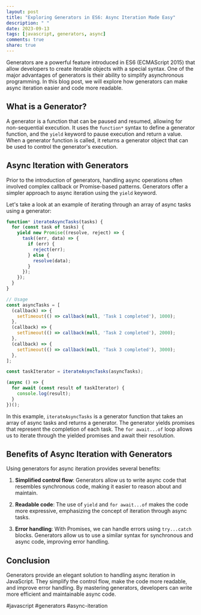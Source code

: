 ```yaml
---
layout: post
title: "Exploring Generators in ES6: Async Iteration Made Easy"
description: " "
date: 2023-09-13
tags: [javascript, generators, async]
comments: true
share: true
---
```


Generators are a powerful feature introduced in ES6 (ECMAScript 2015) that allow developers to create iterable objects with a special syntax. One of the major advantages of generators is their ability to simplify asynchronous programming. In this blog post, we will explore how generators can make async iteration easier and code more readable.

## What is a Generator?

A generator is a function that can be paused and resumed, allowing for non-sequential execution. It uses the `function*` syntax to define a generator function, and the `yield` keyword to pause execution and return a value. When a generator function is called, it returns a generator object that can be used to control the generator's execution.

## Async Iteration with Generators

Prior to the introduction of generators, handling async operations often involved complex callback or Promise-based patterns. Generators offer a simpler approach to async iteration using the `yield` keyword.

Let's take a look at an example of iterating through an array of async tasks using a generator:

```javascript
function* iterateAsyncTasks(tasks) {
  for (const task of tasks) {
    yield new Promise((resolve, reject) => {
      task((err, data) => {
        if (err) {
          reject(err);
        } else {
          resolve(data);
        }
      });
    });
  }
}

// Usage
const asyncTasks = [
  (callback) => {
    setTimeout(() => callback(null, 'Task 1 completed'), 1000);
  },
  (callback) => {
    setTimeout(() => callback(null, 'Task 2 completed'), 2000);
  },
  (callback) => {
    setTimeout(() => callback(null, 'Task 3 completed'), 3000);
  },
];

const taskIterator = iterateAsyncTasks(asyncTasks);

(async () => {
  for await (const result of taskIterator) {
    console.log(result);
  }
})();
```

In this example, `iterateAsyncTasks` is a generator function that takes an array of async tasks and returns a generator. The generator yields promises that represent the completion of each task. The `for await...of` loop allows us to iterate through the yielded promises and await their resolution.

## Benefits of Async Iteration with Generators

Using generators for async iteration provides several benefits:

1. **Simplified control flow**: Generators allow us to write async code that resembles synchronous code, making it easier to reason about and maintain.

2. **Readable code**: The use of `yield` and `for await...of` makes the code more expressive, emphasizing the concept of iteration through async tasks.

3. **Error handling**: With Promises, we can handle errors using `try...catch` blocks. Generators allow us to use a similar syntax for synchronous and async code, improving error handling.

## Conclusion

Generators provide an elegant solution to handling async iteration in JavaScript. They simplify the control flow, make the code more readable, and improve error handling. By mastering generators, developers can write more efficient and maintainable async code.

#javascript #generators #async-iteration